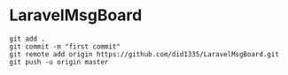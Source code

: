 # LaravelMsgBoard

~~~
git add .
git commit -m "first commit"
git remote add origin https://github.com/did1335/LaravelMsgBoard.git
git push -u origin master
~~~